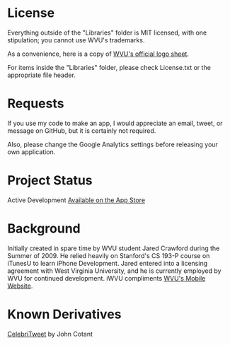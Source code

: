License
=======

Everything outside of the "Libraries" folder is MIT licensed, with one stipulation; you cannot use WVU's trademarks.

As a convenience, here is a copy of [WVU's official logo sheet](http://tls.wvu.edu/r/download/23909).

For items inside the "Libraries" folder, please check License.txt or the appropriate file header.

Requests
========

If you use my code to make an app, I would appreciate an email, tweet, or message on GitHub, but it is certainly not required.

Also, please change the Google Analytics settings before releasing your own application.

Project Status
==============

Active Development
[Available on the App Store](http://iTunes.com/apps/iWVU)

Background
==========

Initially created in spare time by WVU student Jared Crawford during the Summer of 2009. He relied heavily on Stanford's CS 193-P course on iTunesU to learn iPhone Development. Jared entered into a licensing agreement with West Virginia University, and he is currently employed by WVU for continued development. iWVU compliments [WVU's Mobile Website](http://m.wvu.edu).

Known Derivatives
=================

[CelebriTweet](http://iTunes.com/apps/CelebriTweet) by John Cotant
